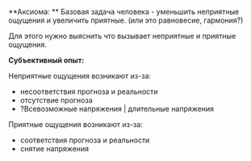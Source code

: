 **Аксиома: **
Базовая задача человека - уменьшить неприятные ощущения и увеличить приятные.
(или это равновесие, гармония?)

Для этого нужно выяснить что вызывает неприятные и приятные ощущения.

**Субъективный опыт:**

Неприятные ощущения возникают из-за:

- несоответствия прогноза и реальности 
- отсутствие прогноза
- ?Всевозможные напряжения | длительные напряжения

Приятные ощущения возникают из-за:

- соответствия прогноза и реальности
- снятие напряжения
